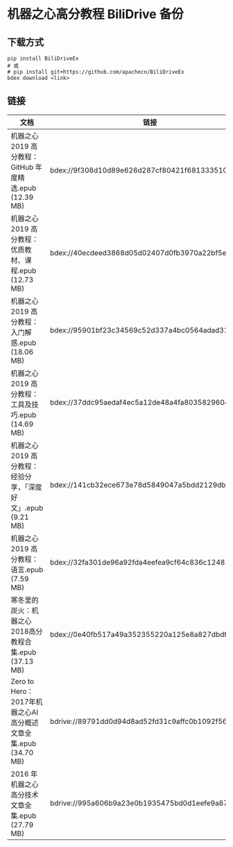 <!---
title: 机器之心高分教程 BiliDrive 备份
date: 2020-03-22 00:00:00
categories:
  - 计算机
tags:
  - 机器之心
--->

# 机器之心高分教程 BiliDrive 备份

## 下载方式

```
pip install BiliDriveEx
# 或
# pip install git+https://github.com/apachecn/BiliDriveEx
bdex download <link>
```

## 链接

<!--more-->

| 文档 | 链接 |
| --- | --- |
| 机器之心 2019 高分教程：GitHub 年度精选.epub (12.39 MB) | bdex://9f308d10d89e626d287cf80421f681333510da66 |
| 机器之心 2019 高分教程：优质教材、课程.epub (12.73 MB) | bdex://40ecdeed3868d05d02407d0fb3970a22bf5e4129 |
| 机器之心 2019 高分教程：入门解惑.epub (18.06 MB) | bdex://95901bf23c34569c52d337a4bc0564adad318785 |
| 机器之心 2019 高分教程：工具及技巧.epub (14.69 MB) | bdex://37ddc95aedaf4ec5a12de48a4fa803582960448e |
| 机器之心 2019 高分教程：经验分享，「深度好文」.epub (9.21 MB) | bdex://141cb32ece673e78d5849047a5bdd2129db8129f |
| 机器之心 2019 高分教程：语言.epub (7.59 MB) | bdex://32fa301de96a92fda4eefea9cf64c836c12482d3 |
| 寒冬里的炭火：机器之心2018高分教程合集.epub (37.13 MB) | bdex://0e40fb517a49a352355220a125e8a827dbdf8a0f |
| Zero to Hero：2017年机器之心AI高分概述文章全集.epub (34.70 MB) | bdrive://89791dd0d94d8ad52fd31c9affc0b1092f561c69 |
| 2016 年机器之心高分技术文章全集.epub (27.79 MB) | bdrive://995a606b9a23e0b1935475bd0d1eefe9a87c8058 |
